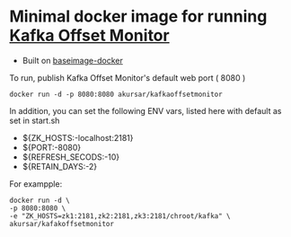 # Minimal docker image for running [Kafka Offset Monitor](http://quantifind.github.io/KafkaOffsetMonitor/)

- Built on [baseimage-docker](http://phusion.github.io/baseimage-docker/)

To run, publish Kafka Offset Monitor's default web port ( 8080 )

    docker run -d -p 8080:8080 akursar/kafkaoffsetmonitor

In addition, you can set the following ENV vars, listed here with default as set in start.sh

* ${ZK_HOSTS:-localhost:2181}
* ${PORT:-8080}
* ${REFRESH_SECODS:-10}
* ${RETAIN_DAYS:-2}

For exampple:

    docker run -d \
    -p 8080:8080 \
    -e "ZK_HOSTS=zk1:2181,zk2:2181,zk3:2181/chroot/kafka" \
    akursar/kafakoffsetmonitor
